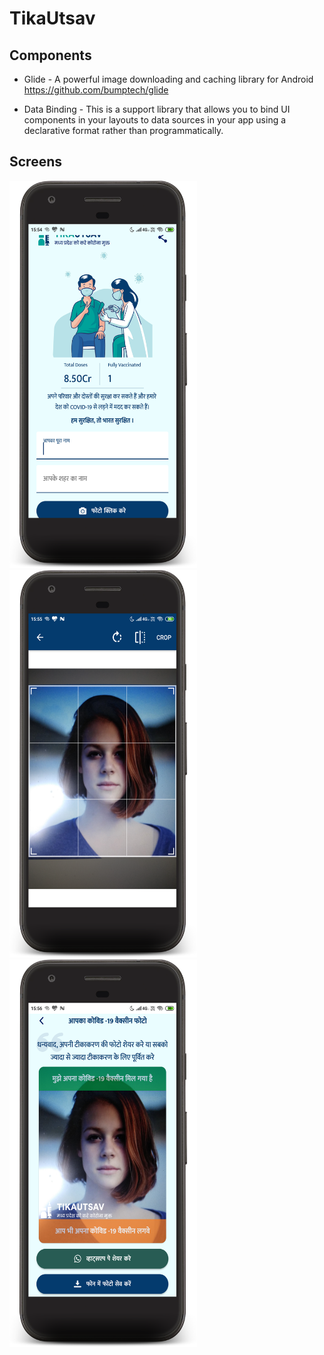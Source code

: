 # TikaUtsav

## Components
- Glide - A powerful image downloading and caching library for Android https://github.com/bumptech/glide

- Data Binding - This is a support library that allows you to bind UI components in your layouts to data sources in your app using a declarative format rather than programmatically.


## Screens

 <img src="https://github.com/swatii-solanki/TikaUtsav/blob/master/screenshots/device-2021-05-29-155444.png" width="300" height="620"> <img src="https://github.com/swatii-solanki/TikaUtsav/blob/master/screenshots/device-2021-05-29-155559.png" width="300" height="620">  <img src="https://github.com/swatii-solanki/TikaUtsav/blob/master/screenshots/device-2021-05-29-155624.png" width="300" height="620">
